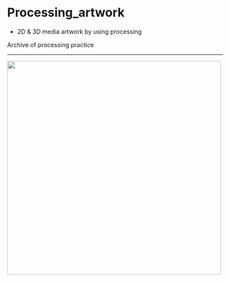 # Processing_artwork


* 2D & 3D media artwork by using processing

Archive of processing practice


-------
<div>
<img width="500" src= "![Uploading 스크린샷 2020-11-02 오후 6.17.08.png…]()" >
</div>
